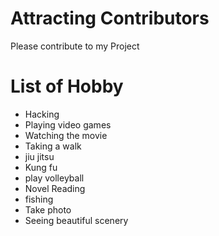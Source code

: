 # Attracting Contributors
Please contribute to my Project

# List of Hobby
* Hacking
* Playing video games
* Watching the movie
* Taking a walk
* jiu jitsu
* Kung fu
* play volleyball
* Novel Reading
* fishing
* Take photo
* Seeing beautiful scenery

